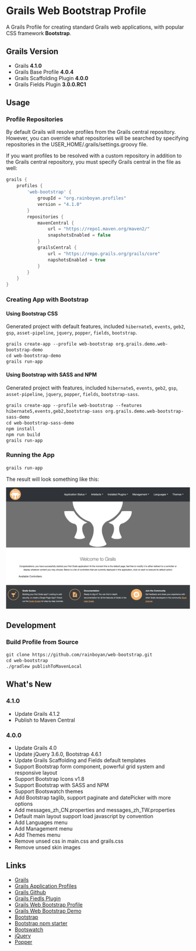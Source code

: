 # Grails Web Bootstrap Profile

A Grails Profile for creating standard Grails web applications, with popular CSS framework **Bootstrap**.

## Grails Version

- Grails **4.1.0**
- Grails Base Profile **4.0.4**
- Grails Scaffolding Plugin **4.0.0**
- Grails Fields Plugin **3.0.0.RC1**

## Usage

### Profile Repositories

By default Grails will resolve profiles from the Grails central repository. However, you can override what repositories will be searched by specifying repositories in the USER_HOME/.grails/settings.groovy file.

If you want profiles to be resolved with a custom repository in addition to the Grails central repository, you must specify Grails central in the file as well:

```groovy
grails {
    profiles {
        'web-bootstrap' {
            groupId = "org.rainboyan.profiles"
            version = "4.1.0"
        }
        repositories {
            mavenCentral {
                url = "https://repo1.maven.org/maven2/"
                snapshotsEnabled = false
            }
            grailsCentral {
                url = "https://repo.grails.org/grails/core"
                napshotsEnabled = true
            }
        }
    }
}
```

### Creating App with Bootstrap

#### Using Bootstrap CSS 

Generated project with default features, included `hibernate5`, `events`, `geb2`, `gsp`, `asset-pipeline`, `jquery`, `popper`, `fields`, `bootstrap`.

```
grails create-app --profile web-bootstrap org.grails.demo.web-bootstrap-demo
cd web-bootstrap-demo
grails run-app
```

#### Using Bootstrap with SASS and NPM

Generated project with features, included `hibernate5`, `events`, `geb2`, `gsp`, `asset-pipeline`, `jquery`, `popper`, `fields`, `bootstrap-sass`.

```
grails create-app --profile web-bootstrap --features hibernate5,events,geb2,bootstrap-sass org.grails.demo.web-bootstrap-sass-demo
cd web-bootstrap-sass-demo
npm install
npm run build
grails run-app
```

### Running the App

```bash
grails run-app
```

The result will look something like this:

![Grails Web Bootstrap App](screenshot.png)

## Development

### Build Profile from Source

```
git clone https://github.com/rainboyan/web-bootstrap.git
cd web-bootstrap
./gradlew publishToMavenLocal
```

## What's New

### 4.1.0

* Update Grails 4.1.2
* Publish to Maven Central

### 4.0.0

* Update Grails 4.0
* Update jQuery 3.6.0, Bootstrap 4.6.1
* Update Grails Scaffolding and Fields default templates
* Support Bootstrap form component, powerful grid system and responsive layout
* Support Bootstrap Icons v1.8
* Support Bootstrap with SASS and NPM
* Support Bootswatch themes
* Add Bootstrap taglib, support paginate and datePicker with more options
* Add messages_zh_CN.properties and messages_zh_TW.properties
* Default main layout support load javascript by convention
* Add Languages menu
* Add Management menu
* Add Themes menu
* Remove unsed css in main.css and grails.css
* Remove unsed skin images

## Links

- [Grails](https://grails.org)
- [Grails Application Profiles](https://docs.grails.org/4.0.0/guide/profiles.html)
- [Grails Github](https://github.com/grails)
- [Grails Fiedls Plugin](https://grails-fields-plugin.github.io/grails-fields/)
- [Grails Web Bootstrap Profile](https://github.com/rainboyan/web-bootstrap)
- [Grails Web Bootstrap Demo](https://github.com/rainboyan/scaffold-bootstrap-layout-demo)
- [Bootstrap](https://getbootstrap.com)
- [Bootstrap npm starter](https://github.com/twbs/bootstrap-npm-starter)
- [Bootswatch](https://bootswatch.com)
- [jQuery](https://jquery.com)
- [Popper](https://popper.js.org)